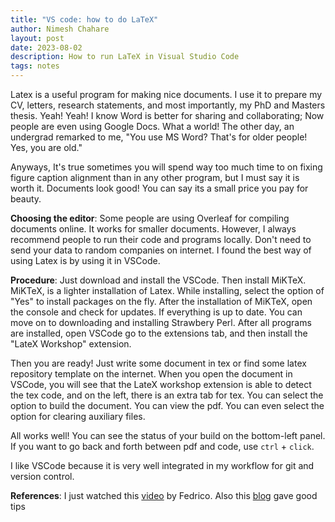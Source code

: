 ```yaml
---
title: "VS code: how to do LaTeX"
author: Nimesh Chahare
layout: post
date: 2023-08-02
description: How to run LaTeX in Visual Studio Code
tags: notes
---
```


Latex is a useful program for making nice documents. I use it to prepare my CV, letters, research statements, and most importantly, my PhD and Masters thesis. Yeah! Yeah! I know Word is better for sharing and collaborating; Now people are even using Google Docs. What a world! The other day, an undergrad remarked to me, "You use MS Word? That's for older people! Yes, you are old."

Anyways, It's true sometimes you will spend way too much time to on fixing figure caption alignment than in any other program, but I must say it is worth it. Documents look good! You can say its a small price you pay for beauty. 

**Choosing the editor**: Some people are using Overleaf for compiling documents online. It works for smaller documents. However, I always recommend people to run their code and programs locally. Don't need to send your data to random companies on internet. I found the best way of using Latex is by using it in VSCode.

**Procedure**: Just download and install the VSCode. Then install MiKTeX. MiKTeX, is a lighter installation of Latex. While installing, select the option of "Yes" to install packages on the fly. After the installation of MiKTeX, open the console and check for updates. If everything is up to date. You can move on to downloading and installing Strawbery Perl.  After all programs are installed, open VSCode go to the extensions tab, and then install the "LateX Workshop" extension. 

Then you are ready! Just write some document in tex or find some latex repository template on the internet. When you open the document in VSCode, you will see that the LateX workshop extension is able to detect the tex code, and on the left, there is an extra tab for tex. You can select the option to build the document. You can view the pdf. You can even select the option for clearing auxiliary files. 

All works well! You can see the status of your build on the bottom-left panel. If you want to go back and forth between pdf and code, use `ctrl` + `click`. 

I like VSCode because it is very well integrated in my workflow for git and version control. 

**References**: I just watched this [video](https://www.youtube.com/watch?v=4lyHIQl4VM8) by Fedrico. Also this [blog](https://mark-wang.com/blog/2022/latex/) gave good tips

